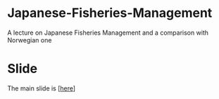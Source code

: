 # Japanese-Fisheries-Management
A lecture on Japanese Fisheries Management and a comparison with Norwegian one

# Slide

The main slide is \[[here](https://raw.githack.com/keita43a/Japanese-Fisheries-Management/Test1/lecture-01.html)\]
